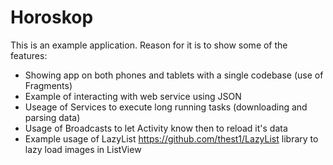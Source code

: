 Horoskop
========

This is an example application. Reason for it is to show some of the features:

* Showing app on both phones and tablets with a single codebase (use of Fragments)
* Example of interacting with web service using JSON
* Useage of Services to execute long running tasks (downloading and parsing data)
* Usage of Broadcasts to let Activity know then to reload it's data
* Example usage of LazyList https://github.com/thest1/LazyList library to lazy load images in ListView

